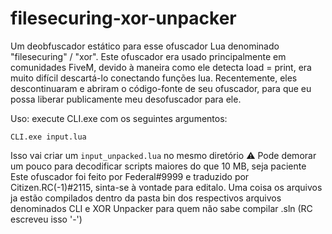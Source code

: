 # filesecuring-xor-unpacker
Um deobfuscador estático para esse ofuscador Lua denominado "filesecuring" / "xor".
Este ofuscador era usado principalmente em comunidades FiveM, devido à maneira como ele detecta load = print, era muito difícil descartá-lo conectando funções lua.
Recentemente, eles descontinuaram e abriram o código-fonte de seu ofuscador, para que eu possa liberar publicamente meu desofuscador para ele.

Uso:
execute CLI.exe com os seguintes argumentos:

`CLI.exe input.lua`

Isso vai criar um `input_unpacked.lua` no mesmo diretório
⚠️ Pode demorar um pouco para decodificar scripts maiores do que 10 MB, seja paciente
Este ofuscador foi feito por Federal#9999 e traduzido por Citizen.RC(-1)#2115, sinta-se à vontade para editalo.
Uma coisa os arquivos ja estão compilados dentro da pasta bin dos respectivos arquivos denominados CLI e XOR Unpacker para quem não sabe compilar .sln (RC escreveu isso '-')